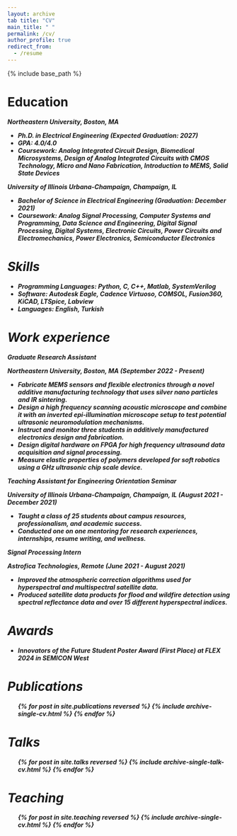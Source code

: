 ```yaml
---
layout: archive
tab title: "CV"
main_title: " "
permalink: /cv/
author_profile: true
redirect_from:
  - /resume
---
```


{% include base_path %}

Education
======
<em><strong>Northeastern University, Boston, MA<strong><em>
* Ph.D. in Electrical Engineering (Expected Graduation: 2027)
* GPA: 4.0/4.0
* Coursework: Analog Integrated Circuit Design, Biomedical Microsystems, Design of Analog Integrated Circuits with CMOS Technology, Micro and Nano Fabrication, Introduction to MEMS, Solid State Devices

<em><strong>University of Illinois Urbana-Champaign, Champaign, IL<strong><em>
* Bachelor of Science in Electrical Engineering (Graduation: December 2021)
* Coursework: Analog Signal Processing, Computer Systems and Programming, Data Science and Engineering, Digital Signal Processing, Digital Systems, Electronic Circuits, Power Circuits and Electromechanics, Power Electronics, Semiconductor Electronics

Skills
======
* Programming Languages: Python, C, C++, Matlab, SystemVerilog
* Software: Autodesk Eagle, Cadence Virtuoso, COMSOL, Fusion360, KiCAD, LTSpice, Labview
* Languages: English, Turkish

Work experience
======
<em><strong>Graduate Research Assistant<strong><em>

Northeastern University, Boston, MA (September 2022 - Present)
* Fabricate MEMS sensors and flexible electronics through a novel additive manufacturing technology that uses silver nano particles and IR sintering.
* Design a high frequency scanning acoustic microscope and combine it with an inverted epi-illumination
microscope setup to test potential ultrasonic neuromodulation mechanisms.
* Instruct and monitor three students in additively manufactured electronics design and fabrication.
* Design digital hardware on FPGA for high frequency ultrasound data acquisition and signal processing.
* Measure elastic properties of polymers developed for soft robotics using a GHz ultrasonic chip scale device.

<em><strong>Teaching Assistant for Engineering Orientation Seminar<strong><em>

University of Illinois Urbana-Champaign, Champaign, IL (August 2021 - December 2021)
* Taught a class of 25 students about campus resources, professionalism, and academic success.
* Conducted one on one mentoring for research experiences, internships, resume writing, and wellness.

<em><strong>Signal Processing Intern<strong><em>

Astrofica Technologies, Remote (June 2021 - August 2021)

* Improved the atmospheric correction algorithms used for hyperspectral and multispectral satellite data.
* Produced satellite data products for flood and wildfire detection using spectral reflectance data and over 15 different hyperspectral indices.

Awards
======
* Innovators of the Future Student Poster Award (First Place) at FLEX 2024 in SEMICON West

Publications
======
  <ul>{% for post in site.publications reversed %}
    {% include archive-single-cv.html %}
  {% endfor %}</ul>
  
Talks
======
  <ul>{% for post in site.talks reversed %}
    {% include archive-single-talk-cv.html  %}
  {% endfor %}</ul>
  
Teaching
======
  <ul>{% for post in site.teaching reversed %}
    {% include archive-single-cv.html %}
  {% endfor %}</ul>
  
